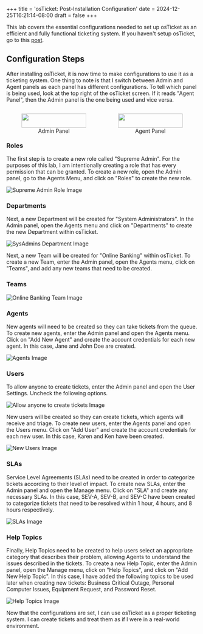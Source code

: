 +++
title = 'osTicket: Post-Installation Configuration'
date = 2024-12-25T16:21:14-08:00
draft = false
+++

This lab covers the essential configurations needed to set up osTicket as an
efficient and fully functional ticketing system. If you haven't setup osTicket,
go to this [post](../1-prereqs-and-installation/index.md).

## Configuration Steps

After installing osTicket, it is now time to make configurations to use it as a
ticketing system. One thing to note is that I switch between Admin and Agent
panels as each panel has different configurations. To tell which panel is being
used, look at the top right of the osTicket screen. If it reads "Agent Panel",
then the Admin panel is the one being used and vice versa.

<div style="display: flex; justify-content: space-between; gap: 4px;">
  <figure style="width: 50%; text-align: center;">
    <img src="https://i.imgur.com/3lbLVkT.png" style="width: 100%;" />
    <figcaption>Admin Panel</figcaption>
  </figure>
  <figure style="width: 50%; text-align: center;">
    <img src="https://i.imgur.com/Pk2QeR3.png" style="width: 100%;" />
    <figcaption>Agent Panel</figcaption>
  </figure>
</div>

### Roles

The first step is to create a new role called "Supreme Admin". For the purposes
of this lab, I am intentionally creating a role that has every permission that
can be granted. To create a new role, open the Admin panel, go to the Agents
Menu, and click on "Roles" to create the new role.

![Supreme Admin Role Image](https://i.imgur.com/YKtQbBW.png "Supreme Admin Role")

### Departments

Next, a new Department will be created for "System Administrators". In the Admin
panel, open the Agents menu and click on "Departments" to create the new
Department within osTicket.

![SysAdmins Department Image](https://i.imgur.com/2APRGkC.png "SysAdmins Department")

Next, a new Team will be created for "Online Banking" within osTicket. To create
a new Team, enter the Admin panel, open the Agents menu, click on "Teams", and
add any new teams that need to be created.

### Teams

![Online Banking Team Image](https://i.imgur.com/Cm7PoJC.png "Online Banking Team")

### Agents

New agents will need to be created so they can take tickets from the queue. To
create new agents, enter the Admin panel and open the Agents menu. Click on
"Add New Agent" and create the account credentials for each new agent. In this
case, Jane and John Doe are created.

![Agents Image](https://i.imgur.com/t4aDZBR.png "New Agents")

### Users

To allow anyone to create tickets, enter the Admin panel and open the User
Settings. Uncheck the following options.

![Allow anyone to create tickets Image](https://i.imgur.com/yFLS5G5.png "Allow anyone to create tickets")

New users will be created so they can create tickets, which agents will receive
and triage. To create new users, enter the Agents panel and open the Users menu.
Click on "Add User" and create the account credentials for each new user. In
this case, Karen and Ken have been created.

![New Users Image](https://i.imgur.com/dhNabil.png "New Users")

### SLAs

Service Level Agreements (SLAs) need to be created in order to categorize
tickets according to their level of impact. To create new SLAs, enter the Admin
panel and open the Manage menu. Click on "SLA" and create any necessary SLAs. In
this case, SEV-A, SEV-B, and SEV-C have been created to categorize tickets that
need to be resolved within 1 hour, 4 hours, and 8 hours respectively.

![SLAs Image](https://i.imgur.com/pFp6yeP.png "SLAs")

### Help Topics

Finally, Help Topics need to be created to help users select an appropriate
category that describes their problem, allowing Agents to understand the issues
described in the tickets. To create a new Help Topic, enter the Admin panel,
open the Manage menu, click on "Help Topics", and click on "Add New Help Topic".
In this case, I have added the following topics to be used later when creating
new tickets: Business Critical Outage, Personal Computer Issues, Equipment
Request, and Password Reset.

![Help Topics Image](https://i.imgur.com/OB1Db1H.png "Help Topics")

Now that the configurations are set, I can use osTicket as a proper ticketing
system. I can create tickets and treat them as if I were in a real-world
environment.
